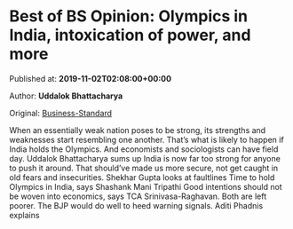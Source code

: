 
# Best of BS Opinion: Olympics in India, intoxication of power, and more

Published at: **2019-11-02T02:08:00+00:00**

Author: **Uddalok Bhattacharya**

Original: [Business-Standard](https://www.business-standard.com/article/opinion/best-of-bs-opinion-olympics-in-india-intoxication-of-power-and-more-119110200081_1.html)

When an essentially weak nation poses to be strong, its strengths and weaknesses start resembling one another. That’s what is likely to happen if India holds the Olympics. And economists and sociologists can have field day. Uddalok Bhattacharya sums up
India is now far too strong for anyone to push it around.
That should’ve made us more secure, not get caught in old fears and insecurities. Shekhar Gupta looks at faultlines
Time to hold Olympics in India, says Shashank Mani Tripathi
Good intentions should not be woven into economics, says TCA Srinivasa-Raghavan. Both are left poorer.
The BJP would do well to heed warning signals. Aditi Phadnis explains
